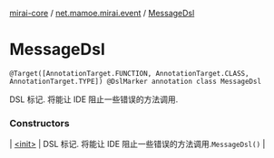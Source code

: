 [mirai-core](../../index.md) / [net.mamoe.mirai.event](../index.md) / [MessageDsl](./index.md)

# MessageDsl

`@Target([AnnotationTarget.FUNCTION, AnnotationTarget.CLASS, AnnotationTarget.TYPE]) @DslMarker annotation class MessageDsl`

DSL 标记. 将能让 IDE 阻止一些错误的方法调用.

### Constructors

| [&lt;init&gt;](-init-.md) | DSL 标记. 将能让 IDE 阻止一些错误的方法调用.`MessageDsl()` |

